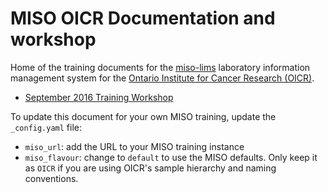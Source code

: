 # MISO OICR Documentation and workshop

Home of the training documents for the
[miso-lims](https://github.com/TGAC/miso-lims) laboratory information management
system for the [Ontario Institute for Cancer Research (OICR)](http://www.oicr.on.ca).

* [September 2016 Training Workshop](http://oicr-gsi.github.io/miso-docs-oicr/)

To update this document for your own MISO training, update the `_config.yaml` file:
  * `miso_url`: add the URL to your MISO training instance
  * `miso_flavour`: change to `default` to use the MISO defaults. Only keep it as
`OICR` if you are using OICR's sample hierarchy and naming conventions.
